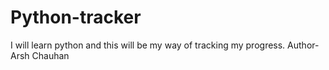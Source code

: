 # Python-tracker
I will learn python and this will be my way of tracking my progress. 
Author-Arsh Chauhan